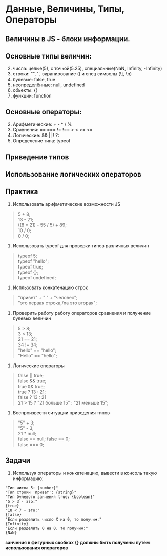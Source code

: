 # Данные, Величины, Типы, Операторы

## Величины в JS - блоки информации.

## Основные типы величин:        
  2. числа: целые(5), с точкой(5.25), специальные(NaN, Infinity, -Infinity)
  2. строки: "", '', экранирование (\) и спец символы (\t, \n)
  2. булевые: false, true
  2. неопределённые: null, undefined 
  2. обьекты:  {}
  2. функции:  function

## Основные операторы:   
  2. Арифметические: + - * / %  
  2. Сравнения: == === != !== > < >= <=  
  2. Логические: && || ! ?:  
  2. Определение типа: typeof  
      
## Приведение типов

## Использование логических операторов


## Практика

1. Использовать арифметические возможности JS
> 5 + 8;  
> 13 - 21;  
> ((8 * 21) - 55 / 5) + 89;  
> 10 / 0;  
> 0 / 0;
1. Использовать typeof для проверки типов различных величин
> typeof 5;  
> typeof "hello";  
> typeof true;  
> typeof {};  
> typeof undefined;
1. Испльзовать конкатенацию строк
> "привет" + " " + "человек";  
> "это первая строка,/nа это вторая";
1. Проверить работу работу операторов сравнения и получение булевых величин
> 5 > 8;  
> 3 < 13;  
> 21 == 21;  
> 34 != 34;  
> "hello" == "hello";  
> "Hello" == "hello";  
1. Логические операторы
> false || true;  
> false && true;  
> true && true;  
> true ? 13 : 21;  
> false ? 13 : 21  
> 21 > 15 ? "21 больше 15" : "21 меньше 15";
1. Воспроизвести ситуации приведения типов
> "5" + 3;  
> "5" - 3;  
> 21 * null;  
> false == null;
> false == 0;  
> false === 0;  

## Задачи

1. Используя операторы и конкатенацию, вывести в консоль такую информацию:

  `"Тип числа 5: {number}"`  
  `"Тип строки 'привет': {string}"`  
  `"Тип булевого занчения true: {boolean}"`  
  `"5 > 3 - это:"`  
  `{true}`  
  `"10 < 7 - это:"`  
  `{false}`  
  `"Если разделить число X на 0, то получим:"`  
  `{Infinity}`  
  `"Если разделить 0 на 0, то получим:"`  
  `{NaN}`
  
  **занчения в фигурных скобках {} должны быть получены путём использования операторов**

   


